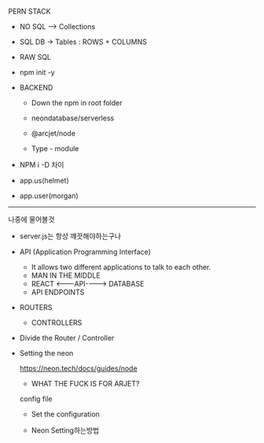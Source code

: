 PERN STACK

- NO SQL --> Collections
- SQL DB -> Tables : ROWS + COLUMNS
- RAW SQL

- npm init -y

- BACKEND

  - Down the npm in root folder

  - neondatabase/serverless
  - @arcjet/node
  - Type - module

- NPM i -D 차이

- app.us(helmet)

- app.user(morgan)

---

나중에 물어볼것

- server.js는 항상 꺠끗해야하는구나
- API (Application Programming Interface)

  - It allows two different applications to talk to each other.
  - MAN IN THE MIDDLE
  - REACT <---API----> DATABASE
  - API ENDPOINTS

- ROUTERS

  - CONTROLLERS

- Divide the Router / Controller


- Setting the neon

  https://neon.tech/docs/guides/node  

  - WHAT THE FUCK IS FOR ARJET?

  config file
    - Set the configuration

  - Neon Setting하는방법